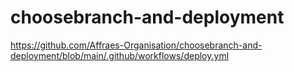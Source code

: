 # choosebranch-and-deployment

https://github.com/Affraes-Organisation/choosebranch-and-deployment/blob/main/.github/workflows/deploy.yml
